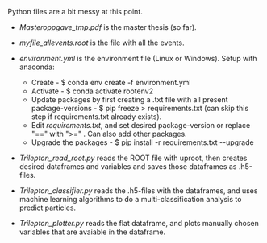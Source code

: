 Python files are a bit messy at this point.

* *Masteroppgave_tmp.pdf* is the master thesis (so far).

* *myfile_allevents.root* is the file with all the events.

* *environment.yml* is the environment file (Linux or Windows). Setup with anaconda:
  - Create - $ conda env create -f environment.yml
  - Activate - $ conda activate rootenv2
  - Update packages by first creating a .txt file with all present package-versions - $ pip freeze > requirements.txt (can skip this step if requirements.txt already exists). 
  - Edit *requirements.txt*, and set desired package-version or replace "==" with ">=" . Can also add other packages.
  - Upgrade the packages - $ pip install -r requirements.txt --upgrade
  
* *Trilepton_read_root.py* reads the ROOT file with uproot, then creates desired dataframes and variables and saves those dataframes as .h5-files.

* *Trilepton_classifier.py* reads the .h5-files with the dataframes, and uses machine learning algorithms to do a multi-classification analysis to predict particles.

* *Trilepton_plotter.py* reads the flat dataframe, and plots manually chosen variables that are avaiable in the dataframe.
